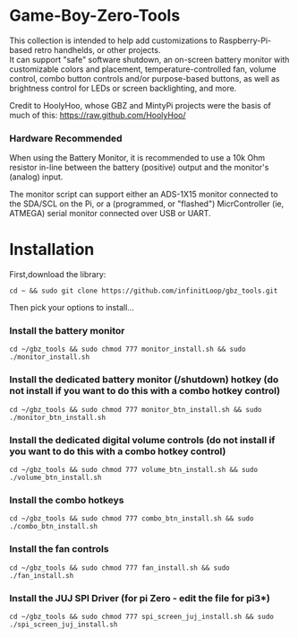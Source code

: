 # Game-Boy-Zero-Tools

This collection is intended to help add customizations to Raspberry-Pi-based retro handhelds, or other projects.  
It can support "safe" software shutdown, an on-screen battery monitor with customizable colors and placement, 
temperature-controlled fan, volume control, combo button controls and/or purpose-based buttons, 
as well as brightness control for LEDs or screen backlighting, and more.

Credit to HoolyHoo, whose GBZ and MintyPi projects were the basis of much of this: https://raw.github.com/HoolyHoo/

### Hardware Recommended

When using the Battery Monitor, it is recommended to use a 10k Ohm resistor in-line between the battery (positive) output and the monitor's (analog) input.

The monitor script can support either an ADS-1X15 monitor connected to the SDA/SCL on the Pi, or a (programmed, or "flashed") MicrController (ie, ATMEGA) serial monitor connected over USB or UART.

# Installation

First,download the library:
```
cd ~ && sudo git clone https://github.com/infinitLoop/gbz_tools.git
```

Then pick your options to install...

### Install the battery monitor
```
cd ~/gbz_tools && sudo chmod 777 monitor_install.sh && sudo ./monitor_install.sh
```
### Install the dedicated battery monitor (/shutdown) hotkey  (do not install if you want to do this with a combo hotkey control)
```
cd ~/gbz_tools && sudo chmod 777 monitor_btn_install.sh && sudo ./monitor_btn_install.sh
```
### Install the dedicated digital volume controls (do not install if you want to do this with a combo hotkey control)
```
cd ~/gbz_tools && sudo chmod 777 volume_btn_install.sh && sudo ./volume_btn_install.sh
```
### Install the combo hotkeys
```
cd ~/gbz_tools && sudo chmod 777 combo_btn_install.sh && sudo ./combo_btn_install.sh
```
### Install the fan controls
```
cd ~/gbz_tools && sudo chmod 777 fan_install.sh && sudo ./fan_install.sh
```
### Install the JUJ SPI Driver (for pi Zero - edit the file for pi3*)
```
cd ~/gbz_tools && sudo chmod 777 spi_screen_juj_install.sh && sudo ./spi_screen_juj_install.sh
```
